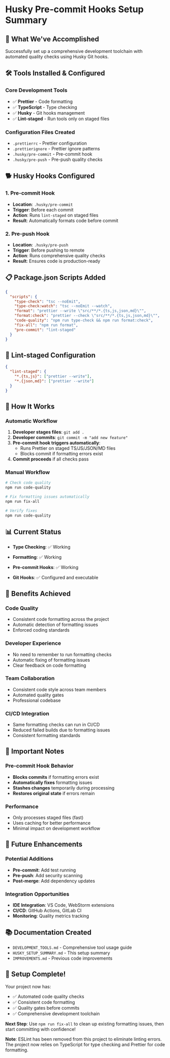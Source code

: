 # Husky Pre-commit Hooks Setup Summary

## 🎯 **What We've Accomplished**

Successfully set up a comprehensive development toolchain with automated quality checks using Husky Git hooks.

## 🛠️ **Tools Installed & Configured**

### **Core Development Tools**

- ✅ **Prettier** - Code formatting
- ✅ **TypeScript** - Type checking
- ✅ **Husky** - Git hooks management
- ✅ **Lint-staged** - Run tools only on staged files

### **Configuration Files Created**

- `.prettierrc` - Prettier configuration
- `.prettierignore` - Prettier ignore patterns
- `.husky/pre-commit` - Pre-commit hook
- `.husky/pre-push` - Pre-push quality checks

## 🐕 **Husky Hooks Configured**

### **1. Pre-commit Hook**

- **Location**: `.husky/pre-commit`
- **Trigger**: Before each commit
- **Action**: Runs `lint-staged` on staged files
- **Result**: Automatically formats code before commit

### **2. Pre-push Hook**

- **Location**: `.husky/pre-push`
- **Trigger**: Before pushing to remote
- **Action**: Runs comprehensive quality checks
- **Result**: Ensures code is production-ready

## 📋 **Package.json Scripts Added**

```json
{
  "scripts": {
    "type-check": "tsc --noEmit",
    "type-check:watch": "tsc --noEmit --watch",
    "format": "prettier --write \"src/**/*.{ts,js,json,md}\"",
    "format:check": "prettier --check \"src/**/*.{ts,js,json,md}\"",
    "code-quality": "npm run type-check && npm run format:check",
    "fix-all": "npm run format",
    "pre-commit": "lint-staged"
  }
}
```

## 🔧 **Lint-staged Configuration**

```json
{
  "lint-staged": {
    "*.{ts,js}": ["prettier --write"],
    "*.{json,md}": ["prettier --write"]
  }
}
```

## 🚀 **How It Works**

### **Automatic Workflow**

1. **Developer stages files**: `git add .`
2. **Developer commits**: `git commit -m "add new feature"`
3. **Pre-commit hook triggers automatically**:
   - Runs Prettier on staged TS/JS/JSON/MD files
   - Blocks commit if formatting errors exist
4. **Commit proceeds** if all checks pass

### **Manual Workflow**

```bash
# Check code quality
npm run code-quality

# Fix formatting issues automatically
npm run fix-all

# Verify fixes
npm run code-quality
```

## 📊 **Current Status**

- **Type Checking**: ✅ Working

- **Formatting**: ✅ Working
- **Pre-commit Hooks**: ✅ Working
- **Git Hooks**: ✅ Configured and executable

## 🎯 **Benefits Achieved**

### **Code Quality**

- Consistent code formatting across the project
- Automatic detection of formatting issues
- Enforced coding standards

### **Developer Experience**

- No need to remember to run formatting checks
- Automatic fixing of formatting issues
- Clear feedback on code formatting

### **Team Collaboration**

- Consistent code style across team members
- Automated quality gates
- Professional codebase

### **CI/CD Integration**

- Same formatting checks can run in CI/CD
- Reduced failed builds due to formatting issues
- Consistent formatting standards

## 🚨 **Important Notes**

### **Pre-commit Hook Behavior**

- **Blocks commits** if formatting errors exist
- **Automatically fixes** formatting issues
- **Stashes changes** temporarily during processing
- **Restores original state** if errors remain

### **Performance**

- Only processes staged files (fast)
- Uses caching for better performance
- Minimal impact on development workflow

## 🔮 **Future Enhancements**

### **Potential Additions**

- **Pre-commit**: Add test running
- **Pre-push**: Add security scanning
- **Post-merge**: Add dependency updates

### **Integration Opportunities**

- **IDE Integration**: VS Code, WebStorm extensions
- **CI/CD**: GitHub Actions, GitLab CI
- **Monitoring**: Quality metrics tracking

## 📚 **Documentation Created**

- `DEVELOPMENT_TOOLS.md` - Comprehensive tool usage guide
- `HUSKY_SETUP_SUMMARY.md` - This setup summary
- `IMPROVEMENTS.md` - Previous code improvements

## 🎉 **Setup Complete!**

Your project now has:

- ✅ Automated code quality checks
- ✅ Consistent code formatting
- ✅ Quality gates before commits
- ✅ Comprehensive development toolchain

**Next Step**: Use `npm run fix-all` to clean up existing formatting issues, then start committing with confidence!

**Note**: ESLint has been removed from this project to eliminate linting errors. The project now relies on TypeScript for type checking and Prettier for code formatting.
